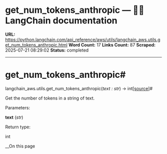 # get_num_tokens_anthropic — 🦜🔗 LangChain  documentation

**URL:** https://python.langchain.com/api_reference/aws/utils/langchain_aws.utils.get_num_tokens_anthropic.html
**Word Count:** 17
**Links Count:** 87
**Scraped:** 2025-07-21 08:29:02
**Status:** completed

---

# get\_num\_tokens\_anthropic\#

langchain\_aws.utils.get\_num\_tokens\_anthropic\(_text : str_\) → int[\[source\]](https://python.langchain.com/api_reference/_modules/langchain_aws/utils.html#get_num_tokens_anthropic)\#     

Get the number of tokens in a string of text.

Parameters:     

**text** \(_str_\)

Return type:     

int

__On this page